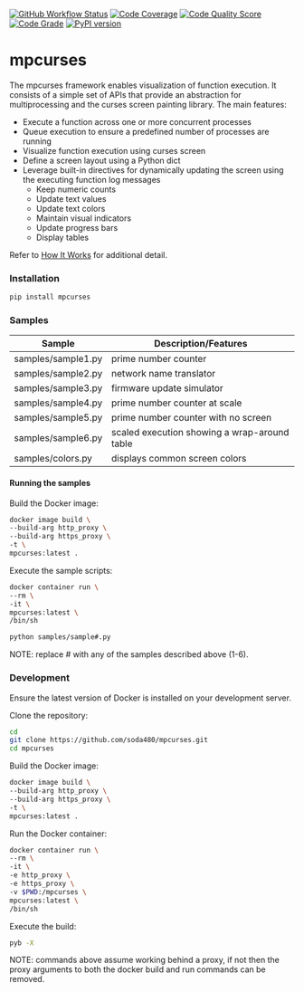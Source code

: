 [![GitHub Workflow Status](https://github.com/soda480/mpcurses/workflows/build/badge.svg)](https://github.com/soda480/mpcurses/actions)
[![Code Coverage](https://codecov.io/gh/soda480/mpcurses/branch/master/graph/badge.svg)](https://codecov.io/gh/soda480/mpcurses)
[![Code Quality Score](https://www.code-inspector.com/project/12270/score/svg)](https://frontend.code-inspector.com/project/12270/dashboard)
[![Code Grade](https://www.code-inspector.com/project/12270/status/svg)](https://frontend.code-inspector.com/project/12270/dashboard)
[![PyPI version](https://badge.fury.io/py/mpcurses.svg)](https://badge.fury.io/py/mpcurses)

# mpcurses #
The mpcurses framework enables visualization of function execution. It consists of a simple set of APIs that provide an abstraction for multiprocessing and the curses screen painting library. The main features:

* Execute a function across one or more concurrent processes
* Queue execution to ensure a predefined number of processes are running
* Visualize function execution using curses screen
* Define a screen layout using a Python dict
* Leverage built-in directives for dynamically updating the screen using the executing function log messages
  * Keep numeric counts
  * Update text values
  * Update text colors
  * Maintain visual indicators
  * Update progress bars
  * Display tables

 Refer to [How It Works](https://github.com/soda480/mpcurses/wiki/How-It-Works) for additional detail.


### Installation ###
```bash
pip install mpcurses
```


### Samples ###

| Sample             | Description/Features       |
|--------------------|----------------------------|
| samples/sample1.py | prime number counter |
| samples/sample2.py | network name translator |
| samples/sample3.py | firmware update simulator |
| samples/sample4.py | prime number counter at scale |
| samples/sample5.py | prime number counter with no screen |
| samples/sample6.py | scaled execution showing a wrap-around table |
| samples/colors.py  | displays common screen colors |


#### Running the samples ####

Build the Docker image:
```bash
docker image build \
--build-arg http_proxy \
--build-arg https_proxy \
-t \
mpcurses:latest .
```

Execute the sample scripts:

```bash
docker container run \
--rm \
-it \
mpcurses:latest \
/bin/sh

python samples/sample#.py
```
NOTE: replace # with any of the samples described above (1-6).

### Development ###

Ensure the latest version of Docker is installed on your development server.

Clone the repository:
```sh
cd
git clone https://github.com/soda480/mpcurses.git
cd mpcurses
```

Build the Docker image:
```sh
docker image build \
--build-arg http_proxy \
--build-arg https_proxy \
-t \
mpcurses:latest .
```

Run the Docker container:
```sh
docker container run \
--rm \
-it \
-e http_proxy \
-e https_proxy \
-v $PWD:/mpcurses \
mpcurses:latest \
/bin/sh
```

Execute the build:
```sh
pyb -X
```

NOTE: commands above assume working behind a proxy, if not then the proxy arguments to both the docker build and run commands can be removed.

